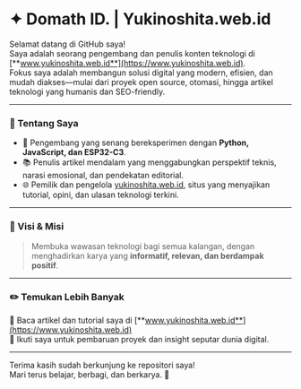# ✦ Domath ID. | Yukinoshita.web.id

Selamat datang di GitHub saya!  
Saya adalah seorang pengembang dan penulis konten teknologi di [**www.yukinoshita.web.id**](https://www.yukinoshita.web.id).  
Fokus saya adalah membangun solusi digital yang modern, efisien, dan mudah diakses—mulai dari proyek open source, otomasi, hingga artikel teknologi yang humanis dan SEO-friendly.

---

### 🌸 Tentang Saya
- 🔧 Pengembang yang senang bereksperimen dengan **Python, JavaScript, dan ESP32-C3**.
- 📚 Penulis artikel mendalam yang menggabungkan perspektif teknis, narasi emosional, dan pendekatan editorial.
- 🌐 Pemilik dan pengelola [yukinoshita.web.id](https://www.yukinoshita.web.id), situs yang menyajikan tutorial, opini, dan ulasan teknologi terkini.

---

### 🚀 Visi & Misi
> Membuka wawasan teknologi bagi semua kalangan, dengan menghadirkan karya yang **informatif, relevan, dan berdampak positif**.

---

### ✏️ Temukan Lebih Banyak
📖 Baca artikel dan tutorial saya di [**www.yukinoshita.web.id**](https://www.yukinoshita.web.id)  
🔗 Ikuti saya untuk pembaruan proyek dan insight seputar dunia digital.

---

Terima kasih sudah berkunjung ke repositori saya!  
Mari terus belajar, berbagi, dan berkarya. 🌱
